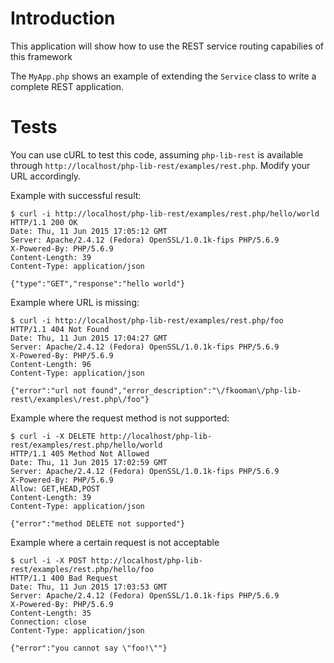 # Introduction
This application will show how to use the REST service routing capabilies of 
this framework

The `MyApp.php` shows an example of extending the `Service` class to write a
complete REST application. 

# Tests
You can use cURL to test this code, assuming `php-lib-rest` is available 
through `http://localhost/php-lib-rest/examples/rest.php`. Modify your URL
accordingly.

Example with successful result:

    $ curl -i http://localhost/php-lib-rest/examples/rest.php/hello/world
    HTTP/1.1 200 OK
    Date: Thu, 11 Jun 2015 17:05:12 GMT
    Server: Apache/2.4.12 (Fedora) OpenSSL/1.0.1k-fips PHP/5.6.9
    X-Powered-By: PHP/5.6.9
    Content-Length: 39
    Content-Type: application/json

    {"type":"GET","response":"hello world"}

Example where URL is missing:

    $ curl -i http://localhost/php-lib-rest/examples/rest.php/foo
    HTTP/1.1 404 Not Found
    Date: Thu, 11 Jun 2015 17:04:27 GMT
    Server: Apache/2.4.12 (Fedora) OpenSSL/1.0.1k-fips PHP/5.6.9
    X-Powered-By: PHP/5.6.9
    Content-Length: 96
    Content-Type: application/json

    {"error":"url not found","error_description":"\/fkooman\/php-lib-rest\/examples\/rest.php\/foo"}

Example where the request method is not supported:

    $ curl -i -X DELETE http://localhost/php-lib-rest/examples/rest.php/hello/world
    HTTP/1.1 405 Method Not Allowed
    Date: Thu, 11 Jun 2015 17:02:59 GMT
    Server: Apache/2.4.12 (Fedora) OpenSSL/1.0.1k-fips PHP/5.6.9
    X-Powered-By: PHP/5.6.9
    Allow: GET,HEAD,POST
    Content-Length: 39
    Content-Type: application/json

    {"error":"method DELETE not supported"}

Example where a certain request is not acceptable

    $ curl -i -X POST http://localhost/php-lib-rest/examples/rest.php/hello/foo
    HTTP/1.1 400 Bad Request
    Date: Thu, 11 Jun 2015 17:03:53 GMT
    Server: Apache/2.4.12 (Fedora) OpenSSL/1.0.1k-fips PHP/5.6.9
    X-Powered-By: PHP/5.6.9
    Content-Length: 35
    Connection: close
    Content-Type: application/json

    {"error":"you cannot say \"foo!\""}
